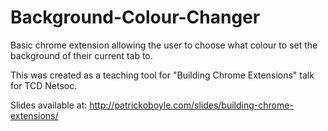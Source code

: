 # Background-Colour-Changer
Basic chrome extension allowing the user to choose what colour to set the background of their current tab to.

This was created as a teaching tool for "Building Chrome Extensions" talk for TCD Netsoc.

Slides available at: http://patrickoboyle.com/slides/building-chrome-extensions/

